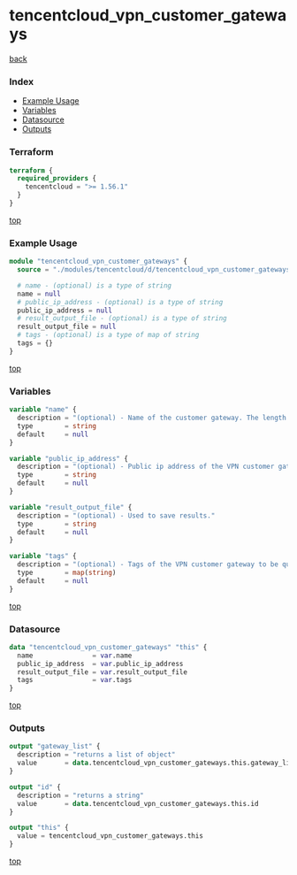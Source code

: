 # tencentcloud_vpn_customer_gateways

[back](../tencentcloud.md)

### Index

- [Example Usage](#example-usage)
- [Variables](#variables)
- [Datasource](#datasource)
- [Outputs](#outputs)

### Terraform

```terraform
terraform {
  required_providers {
    tencentcloud = ">= 1.56.1"
  }
}
```

[top](#index)

### Example Usage

```terraform
module "tencentcloud_vpn_customer_gateways" {
  source = "./modules/tencentcloud/d/tencentcloud_vpn_customer_gateways"

  # name - (optional) is a type of string
  name = null
  # public_ip_address - (optional) is a type of string
  public_ip_address = null
  # result_output_file - (optional) is a type of string
  result_output_file = null
  # tags - (optional) is a type of map of string
  tags = {}
}
```

[top](#index)

### Variables

```terraform
variable "name" {
  description = "(optional) - Name of the customer gateway. The length of character is limited to 1-60."
  type        = string
  default     = null
}

variable "public_ip_address" {
  description = "(optional) - Public ip address of the VPN customer gateway."
  type        = string
  default     = null
}

variable "result_output_file" {
  description = "(optional) - Used to save results."
  type        = string
  default     = null
}

variable "tags" {
  description = "(optional) - Tags of the VPN customer gateway to be queried."
  type        = map(string)
  default     = null
}
```

[top](#index)

### Datasource

```terraform
data "tencentcloud_vpn_customer_gateways" "this" {
  name               = var.name
  public_ip_address  = var.public_ip_address
  result_output_file = var.result_output_file
  tags               = var.tags
}
```

[top](#index)

### Outputs

```terraform
output "gateway_list" {
  description = "returns a list of object"
  value       = data.tencentcloud_vpn_customer_gateways.this.gateway_list
}

output "id" {
  description = "returns a string"
  value       = data.tencentcloud_vpn_customer_gateways.this.id
}

output "this" {
  value = tencentcloud_vpn_customer_gateways.this
}
```

[top](#index)